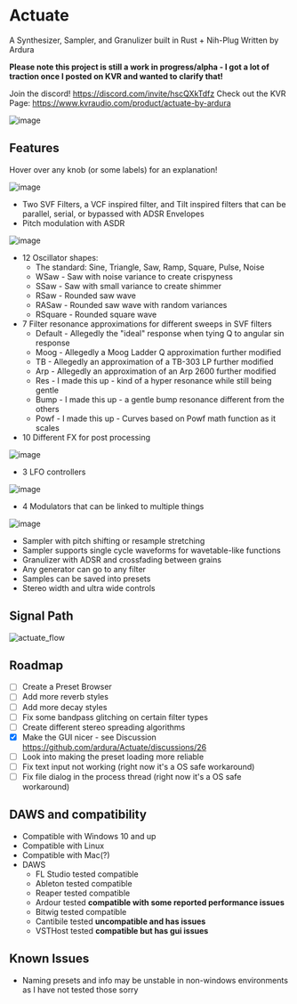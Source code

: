 # Actuate
A Synthesizer, Sampler, and Granulizer built in Rust + Nih-Plug
Written by Ardura

**Please note this project is still a work in progress/alpha - I got a lot of traction once I posted on KVR and wanted to clarify that!**

Join the discord! https://discord.com/invite/hscQXkTdfz
Check out the KVR Page: https://www.kvraudio.com/product/actuate-by-ardura

![image](https://github.com/ardura/Actuate/assets/31751444/9b4cb9fe-de11-4242-a5c0-a0c5b724443d)


## Features
Hover over any knob (or some labels) for an explanation!

![image](https://github.com/ardura/Actuate/assets/31751444/6c455635-8f03-49b5-bce1-c665d437d2fe)


- Two SVF Filters, a VCF inspired filter, and Tilt inspired filters that can be parallel, serial, or bypassed with ADSR Envelopes
- Pitch modulation with ASDR

![image](https://github.com/ardura/Actuate/assets/31751444/accd4727-975a-4266-a82a-180c55db628d)


- 12 Oscillator shapes:
  - The standard: Sine, Triangle, Saw, Ramp, Square, Pulse, Noise
  - WSaw - Saw with noise variance to create crispyness
  - SSaw - Saw with small variance to create shimmer
  - RSaw - Rounded saw wave
  - RASaw - Rounded saw wave with random variances
  - RSquare - Rounded square wave
- 7 Filter resonance approximations for different sweeps in SVF filters
  - Default - Allegedly the "ideal" response when tying Q to angular sin response
  - Moog - Allegedly a Moog Ladder Q approximation further modified
  - TB - Allegedly an approximation of a TB-303 LP further modified
  - Arp - Allegedly an approximation of an Arp 2600 further modified
  - Res - I made this up - kind of a hyper resonance while still being gentle
  - Bump - I made this up - a gentle bump resonance different from the others
  - Powf - I made this up - Curves based on Powf math function as it scales
- 10 Different FX for post processing

![image](https://github.com/ardura/Actuate/assets/31751444/c13b62bb-a29e-420c-9f3a-764950cbd4a2)

- 3 LFO controllers

![image](https://github.com/ardura/Actuate/assets/31751444/22499e32-50e4-4724-9483-de5ceb43751a)

- 4 Modulators that can be linked to multiple things

![image](https://github.com/ardura/Actuate/assets/31751444/67d7cdeb-9214-4eef-ad8b-63b6a03ceb60)

- Sampler with pitch shifting or resample stretching
- Sampler supports single cycle waveforms for wavetable-like functions
- Granulizer with ADSR and crossfading between grains
- Any generator can go to any filter
- Samples can be saved into presets
- Stereo width and ultra wide controls

## Signal Path
![actuate_flow](https://github.com/ardura/Actuate/assets/31751444/45ce1d56-d6c1-47b2-8bae-09633ecbbd2e)

## Roadmap
- [ ] Create a Preset Browser
- [ ] Add more reverb styles
- [ ] Add more decay styles
- [ ] Fix some bandpass glitching on certain filter types
- [ ] Create different stereo spreading algorithms
- [x] Make the GUI nicer - see Discussion https://github.com/ardura/Actuate/discussions/26
- [ ] Look into making the preset loading more reliable
- [ ] Fix text input not working (right now it's a OS safe workaround)
- [ ] Fix file dialog in the process thread (right now it's a OS safe workaround)

## DAWS and compatibility
- Compatible with Windows 10 and up
- Compatible with Linux
- Compatible with Mac(?)
- DAWS
    - FL Studio tested compatible
    - Ableton tested compatible
    - Reaper tested compatible
    - Ardour tested **compatible with some reported performance issues**
    - Bitwig tested compatible
    - Cantibile tested **uncompatible and has issues**
    - VSTHost tested **compatible but has gui issues**
## Known Issues
- Naming presets and info may be unstable in non-windows environments as I have not tested those sorry
